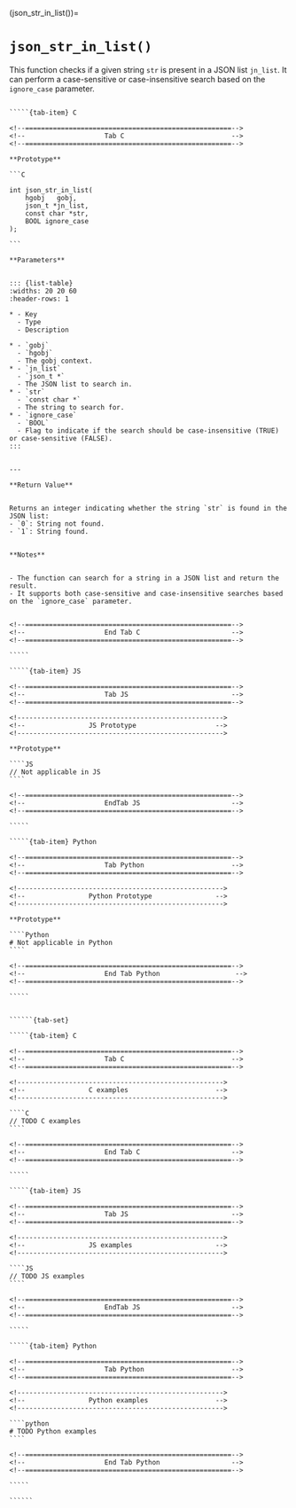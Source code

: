 <!-- ============================================================== -->
(json_str_in_list())=
# `json_str_in_list()`
<!-- ============================================================== -->


This function checks if a given string `str` is present in a JSON list `jn_list`. It can perform a case-sensitive or case-insensitive search based on the `ignore_case` parameter.


<!------------------------------------------------------------>
<!--                    Prototypes                          -->
<!------------------------------------------------------------>

``````{tab-set}

`````{tab-item} C

<!--====================================================-->
<!--                    Tab C                           -->
<!--====================================================-->

**Prototype**

```C

int json_str_in_list(
    hgobj   gobj,
    json_t *jn_list,
    const char *str,
    BOOL ignore_case
);

```

**Parameters**


::: {list-table}
:widths: 20 20 60
:header-rows: 1

* - Key
  - Type
  - Description

* - `gobj`
  - `hgobj`
  - The gobj context.
* - `jn_list`
  - `json_t *`
  - The JSON list to search in.
* - `str`
  - `const char *`
  - The string to search for.
* - `ignore_case`
  - `BOOL`
  - Flag to indicate if the search should be case-insensitive (TRUE) or case-sensitive (FALSE).
:::


---

**Return Value**


Returns an integer indicating whether the string `str` is found in the JSON list:
- `0`: String not found.
- `1`: String found.


**Notes**


- The function can search for a string in a JSON list and return the result.
- It supports both case-sensitive and case-insensitive searches based on the `ignore_case` parameter.


<!--====================================================-->
<!--                    End Tab C                       -->
<!--====================================================-->

`````

`````{tab-item} JS

<!--====================================================-->
<!--                    Tab JS                          -->
<!--====================================================-->

<!---------------------------------------------------->
<!--                JS Prototype                    -->
<!---------------------------------------------------->

**Prototype**

````JS
// Not applicable in JS
````

<!--====================================================-->
<!--                    EndTab JS                       -->
<!--====================================================-->

`````

`````{tab-item} Python

<!--====================================================-->
<!--                    Tab Python                      -->
<!--====================================================-->

<!---------------------------------------------------->
<!--                Python Prototype                -->
<!---------------------------------------------------->

**Prototype**

````Python
# Not applicable in Python
````

<!--====================================================-->
<!--                    End Tab Python                   -->
<!--====================================================-->

`````

``````

<!------------------------------------------------------------>
<!--                    Examples                            -->
<!------------------------------------------------------------>

```````{dropdown} Examples

``````{tab-set}

`````{tab-item} C

<!--====================================================-->
<!--                    Tab C                           -->
<!--====================================================-->

<!---------------------------------------------------->
<!--                C examples                      -->
<!---------------------------------------------------->

````C
// TODO C examples
````

<!--====================================================-->
<!--                    End Tab C                       -->
<!--====================================================-->

`````

`````{tab-item} JS

<!--====================================================-->
<!--                    Tab JS                          -->
<!--====================================================-->

<!---------------------------------------------------->
<!--                JS examples                     -->
<!---------------------------------------------------->

````JS
// TODO JS examples
````

<!--====================================================-->
<!--                    EndTab JS                       -->
<!--====================================================-->

`````

`````{tab-item} Python

<!--====================================================-->
<!--                    Tab Python                      -->
<!--====================================================-->

<!---------------------------------------------------->
<!--                Python examples                 -->
<!---------------------------------------------------->

````python
# TODO Python examples
````

<!--====================================================-->
<!--                    End Tab Python                  -->
<!--====================================================-->

`````

``````

```````

